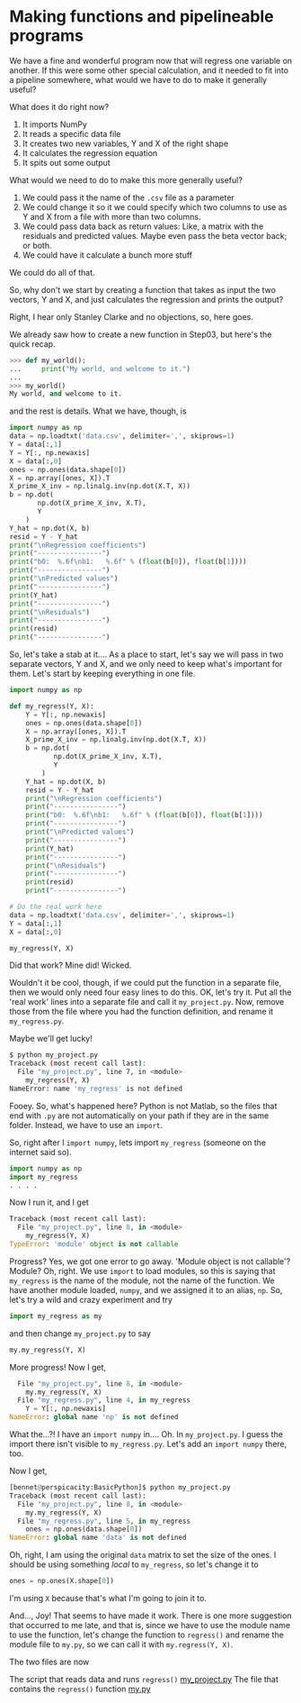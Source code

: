 # Making functions and pipelineable programs

We have a fine and wonderful program now that will regress one variable
on another.  If this were some other special calculation, and it needed
to fit into a pipeline somewhere, what would we have to do to make it
generally useful?

What does it do right now?

1. It imports NumPy
1. It reads a specific data file
1. It creates two new variables, Y and X of the right shape
1. It calculates the regression equation
1. It spits out some output

What would we need to do to make this more generally useful?

1. We could pass it the name of the `.csv` file as a parameter
1. We could change it so it we could specify which two columns
   to use as Y and X from a file with more than two columns.
1. We could pass data back as return values:  Like, a matrix
   with the residuals and predicted values.  Maybe even pass
   the beta vector back; or both.
1. We could have it calculate a bunch more stuff

We could do all of that.

So, why don't we start by creating a function that takes as
input the two vectors, Y and X, and just calculates the regression
and prints the output?

Right, I hear only Stanley Clarke and no objections, so, here
goes.

We already saw how to create a new function in Step03, but here's
the quick recap.

```python
>>> def my_world():
...     print("My world, and welcome to it.")
... 
>>> my_world()
My world, and welcome to it.
```

and the rest is details.  What we have, though, is

```python
import numpy as np
data = np.loadtxt('data.csv', delimiter=',', skiprows=1)
Y = data[:,1]
Y = Y[:, np.newaxis]
X = data[:,0]
ones = np.ones(data.shape[0])
X = np.array([ones, X]).T
X_prime_X_inv = np.linalg.inv(np.dot(X.T, X))
b = np.dot(
       np.dot(X_prime_X_inv, X.T),
       Y
    )
Y_hat = np.dot(X, b)
resid = Y - Y_hat
print("\nRegression coefficients")
print("----------------")
print("b0:  %.6f\nb1:   %.6f" % (float(b[0]), float(b[1])))
print("----------------")
print("\nPredicted values")
print("----------------")
print(Y_hat)
print("----------------")
print("\nResiduals")
print("----------------")
print(resid)
print("----------------")
```

So, let's take a stab at it....  As a place to start, let's say we
will pass in two separate vectors, Y and X, and we only need to
keep what's important for them.  Let's start by keeping everything
in one file.

```python
import numpy as np

def my_regress(Y, X):
    Y = Y[:, np.newaxis]
    ones = np.ones(data.shape[0])
    X = np.array([ones, X]).T
    X_prime_X_inv = np.linalg.inv(np.dot(X.T, X))
    b = np.dot(
           np.dot(X_prime_X_inv, X.T),
           Y
        )
    Y_hat = np.dot(X, b)
    resid = Y - Y_hat
    print("\nRegression coefficients")
    print("----------------")
    print("b0:  %.6f\nb1:   %.6f" % (float(b[0]), float(b[1])))
    print("----------------")
    print("\nPredicted values")
    print("----------------")
    print(Y_hat)
    print("----------------")
    print("\nResiduals")
    print("----------------")
    print(resid)
    print("----------------")

# Do the real work here
data = np.loadtxt('data.csv', delimiter=',', skiprows=1)
Y = data[:,1]
X = data[:,0]

my_regress(Y, X)
```

Did that work?  Mine did!  Wicked.

Wouldn't it be cool, though, if we could put the function in
a separate file, then we would only need four easy lines to
do this.  OK, let's try it.  Put all the 'real work' lines into
a separate file and call it `my_project.py`.  Now, remove those
from the file where you had the function definition, and rename
it `my_regress.py`.

Maybe we'll get lucky!

```bash
$ python my_project.py 
Traceback (most recent call last):
  File "my_project.py", line 7, in <module>
    my_regress(Y, X)
NameError: name 'my_regress' is not defined
```

Fooey.  So, what's happened here?  Python is not Matlab, so the
files that end with `.py` are not automatically on your path if
they are in the same folder.  Instead, we have to use an `import`.

So, right after I `import numpy`, lets import `my_regress` (someone
on the internet said so).

```python
import numpy as np
import my_regress
. . . .
```

Now I run it, and I get

```python
Traceback (most recent call last):
  File "my_project.py", line 8, in <module>
    my_regress(Y, X)
TypeError: 'module' object is not callable
```

Progress?  Yes, we got one error to go away.  'Module object is
not callable'?  Module?  Oh, right.  We use `import` to load
modules, so this is saying that `my_regress` is the name of the
module, not the name of the function.  We have another module
loaded, `numpy`, and we assigned it to an alias, `np`.  So, let's
try a wild and crazy experiment and try

```python
import my_regress as my
```

and then change `my_project.py` to say

```python
my.my_regress(Y, X)
```
More progress!  Now I get,

```python
  File "my_project.py", line 8, in <module>
    my.my_regress(Y, X)
  File "my_regress.py", line 4, in my_regress
    Y = Y[:, np.newaxis]
NameError: global name 'np' is not defined
```

What the...?!  I have an `import numpy` in....  Oh.  In `my_project.py`.
I guess the import there isn't visible to `my_regress.py`.  Let's add an
`import numpy` there, too.

Now I get,

```python
[bennet@perspicacity:BasicPython]$ python my_project.py 
Traceback (most recent call last):
  File "my_project.py", line 8, in <module>
    my.my_regress(Y, X)
  File "my_regress.py", line 5, in my_regress
    ones = np.ones(data.shape[0])
NameError: global name 'data' is not defined
```

Oh, right, I am using the original `data` matrix to set the size
of the ones.  I should be using something _local_ to `my_regress`,
so let's change it to

```python
ones = np.ones(X.shape[0])
```
I'm using `X` because that's what I'm going to join it to.

And..., Joy!  That seems to have made it work.  There is one
more suggestion that occurred to me late, and that is, since
we have to use the module name to use the function, let's change
the function to `regress()` and rename the module file to `my.py`,
so we can call it with `my.regress(Y, X)`.

The two files are now

The script that reads data and runs `regress()` [my_project.py](my_project.py)
The file that contains the `regress()` function [my.py](my.py)
